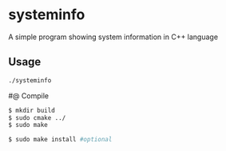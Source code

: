# systeminfo
A simple program showing system information in C++ language
## Usage
```sh
./systeminfo
```
#@ Compile
```sh
$ mkdir build
$ sudo cmake ../
$ sudo make

$ sudo make install #optional
```
